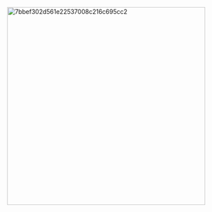 <img width="460" alt="7bbef302d561e22537008c216c695cc2" src="https://github.com/arademm/Case-B4DM755/assets/127161206/6e6fe05c-c96f-46e9-b06b-311188502aec" caption="Write-Block Device">
